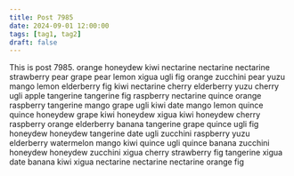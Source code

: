 ```yaml
---
title: Post 7985
date: 2024-09-01 12:00:00
tags: [tag1, tag2]
draft: false
---
```

This is post 7985.
orange
honeydew
kiwi
nectarine
nectarine
nectarine
strawberry
pear
grape
pear
lemon
xigua
ugli
fig
orange
zucchini
pear
yuzu
mango
lemon
elderberry
fig
kiwi
nectarine
cherry
elderberry
yuzu
cherry
ugli
apple
tangerine
tangerine
fig
raspberry
nectarine
quince
orange
raspberry
tangerine
mango
grape
ugli
kiwi
date
mango
lemon
quince
quince
honeydew
grape
kiwi
honeydew
xigua
kiwi
honeydew
cherry
raspberry
orange
elderberry
banana
tangerine
grape
quince
ugli
fig
honeydew
honeydew
tangerine
date
ugli
zucchini
raspberry
yuzu
elderberry
watermelon
mango
kiwi
quince
ugli
quince
banana
zucchini
honeydew
honeydew
zucchini
xigua
cherry
strawberry
fig
tangerine
xigua
date
banana
kiwi
xigua
nectarine
nectarine
nectarine
orange
fig
